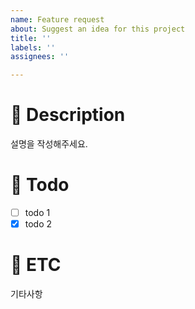```yaml
---
name: Feature request
about: Suggest an idea for this project
title: ''
labels: ''
assignees: ''

---
```


# 📑 Description
설명을 작성해주세요.

# 📝 Todo
- [ ] todo 1
- [x] todo 2

# 📍 ETC
기타사항
